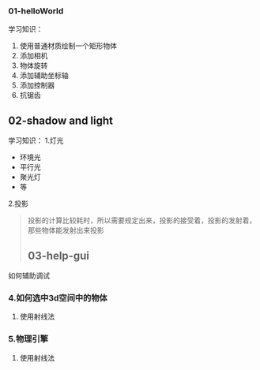 ### 01-helloWorld

学习知识：
1. 使用普通材质绘制一个矩形物体
2. 添加相机
3. 物体旋转
4. 添加辅助坐标轴
5. 添加控制器
6. 抗锯齿

## 02-shadow and light

学习知识：
1.灯光
- 环境光
- 平行光
- 聚光灯
- 等
  
2.投影
> 投影的计算比较耗时，所以需要规定出来，投影的接受着，投影的发射着，那些物体能发射出来投影
> ## 03-help-gui

如何辅助调试

### 4.如何选中3d空间中的物体

1. 使用射线法

### 5.物理引擎

1. 使用射线法


